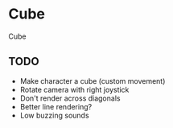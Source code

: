 # Cube
Cube

## TODO
- Make character a cube (custom movement)
- Rotate camera with right joystick
- Don't render across diagonals
- Better line rendering?
- Low buzzing sounds